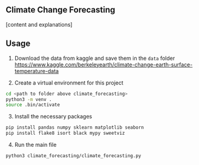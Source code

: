 ## Climate Change Forecasting

[content and explanations]


## Usage

1. Download the data from kaggle and save them in the `data` folder
https://www.kaggle.com/berkeleyearth/climate-change-earth-surface-temperature-data

2. Create a virtual environment for this project
```bash
cd <path to folder above climate_forecasting>
python3 -m venv .
source .bin/activate
```

3. Install the necessary packages
```bash
pip install pandas numpy sklearn matplotlib seaborn
pip install flake8 isort black mypy sweetviz
```


4. Run the main file

```bash
python3 climate_forecasting/climate_forecasting.py
```

